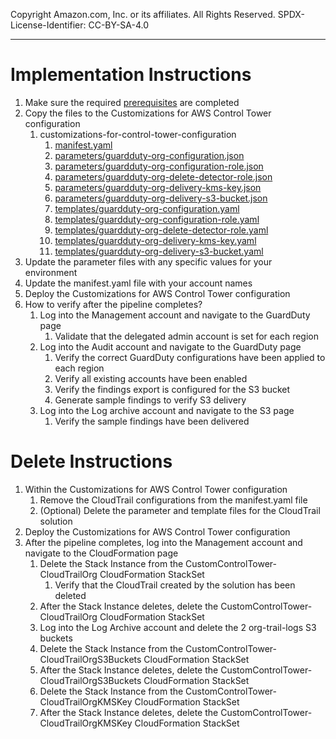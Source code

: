 Copyright Amazon.com, Inc. or its affiliates. All Rights Reserved. SPDX-License-Identifier: CC-BY-SA-4.0

----
   
# Implementation Instructions

1. Make sure the required [prerequisites](../../../../extras/aws-control-tower/prerequisites/README.md) are completed
2. Copy the files to the Customizations for AWS Control Tower configuration 
   1. customizations-for-control-tower-configuration
       1. [manifest.yaml](manifest.yaml)
       2. [parameters/guardduty-org-configuration.json](parameters/guardduty-org-configuration.json)
       3. [parameters/guardduty-org-configuration-role.json](parameters/guardduty-org-configuration-role.json)
       4. [parameters/guardduty-org-delete-detector-role.json](parameters/guardduty-org-delete-detector-role.json)
       5. [parameters/guardduty-org-delivery-kms-key.json](parameters/guardduty-org-delivery-kms-key.json)
       6. [parameters/guardduty-org-delivery-s3-bucket.json](parameters/guardduty-org-delivery-s3-bucket.json)
       7. [templates/guardduty-org-configuration.yaml](../templates/guardduty-org-configuration.yaml)
       8. [templates/guardduty-org-configuration-role.yaml](../templates/guardduty-org-configuration-role.yaml)
       9. [templates/guardduty-org-delete-detector-role.yaml](../templates/guardduty-org-delete-detector-role.yaml)
       10. [templates/guardduty-org-delivery-kms-key.yaml](../templates/guardduty-org-delivery-kms-key.yaml)
       11. [templates/guardduty-org-delivery-s3-bucket.yaml](../templates/guardduty-org-delivery-s3-bucket.yaml) 
3. Update the parameter files with any specific values for your environment
4. Update the manifest.yaml file with your account names
5. Deploy the Customizations for AWS Control Tower configuration
6. How to verify after the pipeline completes?
   1. Log into the Management account and navigate to the GuardDuty page
      1. Validate that the delegated admin account is set for each region
   2. Log into the Audit account and navigate to the GuardDuty page
      1. Verify the correct GuardDuty configurations have been applied to each region
      2. Verify all existing accounts have been enabled
      3. Verify the findings export is configured for the S3 bucket
      4. Generate sample findings to verify S3 delivery
   3. Log into the Log archive account and navigate to the S3 page
      1. Verify the sample findings have been delivered
      
# Delete Instructions

1. Within the Customizations for AWS Control Tower configuration
   1. Remove the CloudTrail configurations from the manifest.yaml file
   2. (Optional) Delete the parameter and template files for the CloudTrail solution
2. Deploy the Customizations for AWS Control Tower configuration
3. After the pipeline completes, log into the Management account and navigate to the CloudFormation page
   1. Delete the Stack Instance from the CustomControlTower-CloudTrailOrg CloudFormation StackSet
      1. Verify that the CloudTrail created by the solution has been deleted
   2. After the Stack Instance deletes, delete the CustomControlTower-CloudTrailOrg CloudFormation StackSet
   3. Log into the Log Archive account and delete the 2 org-trail-logs S3 buckets
   4. Delete the Stack Instance from the CustomControlTower-CloudTrailOrgS3Buckets CloudFormation StackSet
   5. After the Stack Instance deletes, delete the CustomControlTower-CloudTrailOrgS3Buckets CloudFormation StackSet
   6. Delete the Stack Instance from the CustomControlTower-CloudTrailOrgKMSKey CloudFormation StackSet
   7. After the Stack Instance deletes, delete the CustomControlTower-CloudTrailOrgKMSKey CloudFormation StackSet
   
   

      